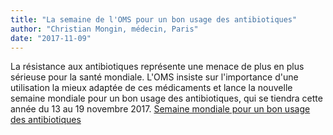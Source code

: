 ```yaml
---
title: "La semaine de l'OMS pour un bon usage des antibiotiques"
author: "Christian Mongin, médecin, Paris"
date: "2017-11-09"
---
```


La résistance aux antibiotiques représente une menace de plus en plus sérieuse pour la santé mondiale.
L'OMS insiste sur l'importance d'une utilisation la mieux adaptée de ces médicaments et lance la nouvelle semaine mondiale pour un bon usage des antibiotiques, qui se tiendra cette année du 13 au 19 novembre 2017.
<a href="http://www.who.int/campaigns/world-antibiotic-awareness-week/fr/" target="_blank" rel="noopener">Semaine mondiale pour un bon usage des antibiotiques</a>